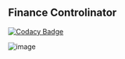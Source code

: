 ## Finance Controlinator

[![Codacy Badge](https://app.codacy.com/project/badge/Grade/830dbc7653924af5bf84317f5b32f169)](https://www.codacy.com/gh/gumberss/FinanceControlinator/dashboard?utm_source=github.com&amp;utm_medium=referral&amp;utm_content=gumberss/FinanceControlinator&amp;utm_campaign=Badge_Grade)

![image](https://user-images.githubusercontent.com/38296002/150042021-864fb0d4-24fd-4450-a813-d739b65de0c9.png)
